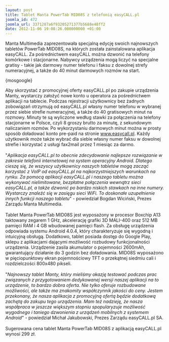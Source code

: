 ```yaml
---
layout: post
title: Tablet Manta PowerTab MID08S z telefonią easyCALL.pl
joomla_id: 472
joomla_url: 3371287a6f93205271377b5688e48ff2
date: 2012-11-06 19:08:26.000000000 +01:00
---
```

Manta Multimedia zaprezentowała specjalną edycję swoich najnowszych tablet&oacute;w PowerTab MID08S, na kt&oacute;rych została zainstalowana aplikacja easyCALL. Za pośrednictwem easyCALL można dzwonić na telefony kom&oacute;rkowe i stacjonarne. Nabywcy urządzenia mogą liczyć na specjalne gratisy - takie jak darmowy numer telefonu i faksu z dowolnej strefy numeracyjnej, a także do 40 minut darmowych rozm&oacute;w na start.<p>{mosgoogle}</p><p>Aby skorzystać z promocyjnej oferty easyCALL.pl po zakupie urządzenia Manty, wystarczy założyć nowe konto u operatora za pośrednictwem aplikacji na tablecie. Podczas rejestracji użytkownicy bez żadnych zobowiązań otrzymują od easyCALL.pl własny numer telefonu w wybranej przez siebie strefie numeracyjnej, a także do 40 gratisowych minut na rozmowy. Minuty te są wyliczone według stawki za połączenia na telefony stacjonarne w Polsce, czyli 8 groszy brutto za minutę, z sekundowym naliczaniem rozm&oacute;w. Po wykorzystaniu darmowych minut można w prosty spos&oacute;b doładować konto pre-paid na stronie www.easycall.pl. Każdy użytkownik może także wybrać dla siebie własny numer faksu w dowolnej strefie i korzystać z usługi fax2mail przez 1 miesiąc za darmo.<br /><br />&quot;<em>Aplikacja easyCALL.pl to obecnie zdecydowanie najlepsze rozwiązanie w zakresie telefonii internetowej na system operacyjny Android. Dlatego cieszę się, że wszyscy użytkownicy naszych tablet&oacute;w mogą zacząć korzystać z VoIP od easyCALL.pl na najkorzystniejszych warunkach na rynku. Za pomocą aplikacji easyCALL.pl i naszego tabletu można wykonywać nielimitowane, bezpłatne połączenia wewnątrz sieci easyCALL.pl, a także dzwonić po bardzo niskich stawkach na inne numery. Wystarczy znaleźć się w zasięgu sieci WiFi. To doskonałe uzupełnienie innych funkcji naszego tabletu</em>&quot; - powiedział Bogdan Wiciński, Prezes Zarządu Manta Multimedia.<br /><br />Tablet Manta PowerTab MID08S jest wyposażony w procesor Boxchip A13 taktowany zegarem 1 GHz, akcelerację grafiki 3D MALI-400 oraz 512 MB pamięci RAM i 4 GB wbudowanej pamięci flash. Za obsługę urządzenia odpowiada systemu Android 4.0.4, kt&oacute;ry charakteryzuje się wygodną i intuicyjną obsługą. Dodatkowo, tablet posiada dostęp do Google Play, sklepu z aplikacjami dającymi możliwość rozbudowy funkcjonalności urządzenia. Urządzenie zasila akumulator o pojemności 2600mAh, gwarantujący działanie do 3 godzin bez doładowania. MID08S wyposażono w pięciopunktowy ekran pojemnościowy TFT o przekątnej siedmiu cali i rozdzielczości 800x480 pikseli.<br /><br />&quot;<em>Najnowszy tablet Manty, kt&oacute;ry mieliśmy okazję testować podczas prac związanych z przygotowaniem dedykowanej wersji naszej aplikacji na to urządzenie, to bardzo dobra oferta. Nie tylko oferuje rozbudowane możliwości, ale także ma znakomity wsp&oacute;łczynnik jakości do ceny. Jestem przekonany, że nasza aplikacja z promocyjną ofertą będzie dodatkową zachętą do zakupu tego urządzenia. Mam też nadzieję, że nasza wsp&oacute;łpraca w jeszcze większym stopniu spopularyzuje możliwość wygodnego i taniego dzwonienia z urządzeń mobilnych z systemem Android</em>&quot; - powiedział Michał Jakubowski, Prezes Zarządu easyCALL.pl SA.<br /><br />Sugerowana cena tablet Manta PowerTab MID08S z aplikacją easyCALL.pl wynosi 299 zł.</p>
